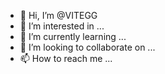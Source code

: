 - 👋 Hi, I’m @VITEGG
- 👀 I’m interested in ...
- 🌱 I’m currently learning ...
- 💞️ I’m looking to collaborate on ...
- 📫 How to reach me ...

<!---
VITEGG/VITEGG is a ✨ special ✨ repository because its `README.md` (this file) appears on your GitHub profile.
You can click the Preview link to take a look at your changes.
--->
